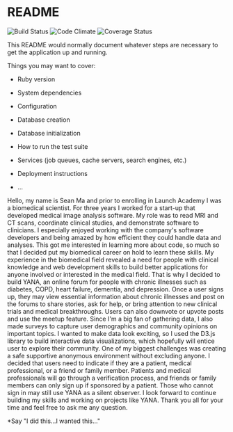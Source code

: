 # README

![Build Status](https://codeship.com/projects/cba47870-99b9-0135-7534-42741cf973da/status?branch=master)
![Code Climate](https://codeclimate.com/github/maxsean/yana.png)
![Coverage Status](https://coveralls.io/repos/maxsean/yana/badge.png)

This README would normally document whatever steps are necessary to get the
application up and running.

Things you may want to cover:

* Ruby version

* System dependencies

* Configuration

* Database creation

* Database initialization

* How to run the test suite

* Services (job queues, cache servers, search engines, etc.)

* Deployment instructions

* ...

Hello, my name is Sean Ma and prior to enrolling in Launch Academy I was a biomedical scientist. For three years I worked for a start-up that developed medical image analysis software. My role was to read MRI and CT scans, coordinate clinical studies, and demonstrate software to clinicians. I especially enjoyed working with the company's software developers and being amazed by how efficient they could handle data and analyses. This got me interested in learning more about code, so much so that I decided put my biomedical career on hold to learn these skills.
My experience in the biomedical field revealed a need for people with clinical knowledge and web development skills to build better applications for anyone involved or interested in the medical field. That is why I decided to build YANA, an online forum for people with chronic illnesses such as diabetes, COPD, heart failure, dementia, and depression.
Once a user signs up, they may view essential information about chronic illnesses and post on the forums to share stories, ask for help, or bring attention to new clinical trials and medical breakthroughs. Users can also downvote or upvote posts and use the meetup feature. Since I'm a big fan of gathering data, I also made surveys to capture user demographics and community opinions on important topics. I wanted to make data look exciting, so I used the D3.js library to build interactive data visualizations, which hopefully will entice user to explore their community.
One of my biggest challenges was creating a safe supportive anonymous environment without excluding anyone. I decided that users need to indicate if they are a patient, medical professional, or a friend or family member. Patients and medical professionals will go through a verification process, and friends or family members can only sign up if sponsored by a patient. Those who cannot sign in may still use YANA as a silent observer.
I look forward to continue building my skills and working on projects like YANA. Thank you all for your time and feel free to ask me any question.

*Say "I did this...I wanted this..."
